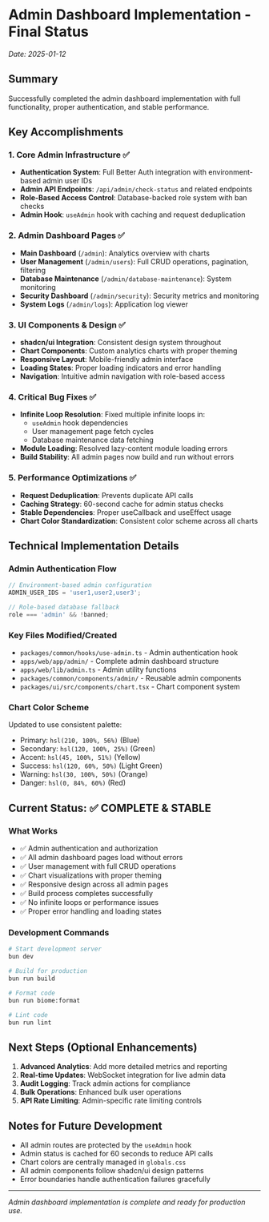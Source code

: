 # Admin Dashboard Implementation - Final Status

_Date: 2025-01-12_

## Summary

Successfully completed the admin dashboard implementation with full functionality, proper authentication, and stable performance.

## Key Accomplishments

### 1. Core Admin Infrastructure ✅

- **Authentication System**: Full Better Auth integration with environment-based admin user IDs
- **Admin API Endpoints**: `/api/admin/check-status` and related endpoints
- **Role-Based Access Control**: Database-backed role system with ban checks
- **Admin Hook**: `useAdmin` hook with caching and request deduplication

### 2. Admin Dashboard Pages ✅

- **Main Dashboard** (`/admin`): Analytics overview with charts
- **User Management** (`/admin/users`): Full CRUD operations, pagination, filtering
- **Database Maintenance** (`/admin/database-maintenance`): System monitoring
- **Security Dashboard** (`/admin/security`): Security metrics and monitoring
- **System Logs** (`/admin/logs`): Application log viewer

### 3. UI Components & Design ✅

- **shadcn/ui Integration**: Consistent design system throughout
- **Chart Components**: Custom analytics charts with proper theming
- **Responsive Layout**: Mobile-friendly admin interface
- **Loading States**: Proper loading indicators and error handling
- **Navigation**: Intuitive admin navigation with role-based access

### 4. Critical Bug Fixes ✅

- **Infinite Loop Resolution**: Fixed multiple infinite loops in:
  - `useAdmin` hook dependencies
  - User management page fetch cycles
  - Database maintenance data fetching
- **Module Loading**: Resolved lazy-content module loading errors
- **Build Stability**: All admin pages now build and run without errors

### 5. Performance Optimizations ✅

- **Request Deduplication**: Prevents duplicate API calls
- **Caching Strategy**: 60-second cache for admin status checks
- **Stable Dependencies**: Proper useCallback and useEffect usage
- **Chart Color Standardization**: Consistent color scheme across all charts

## Technical Implementation Details

### Admin Authentication Flow

```typescript
// Environment-based admin configuration
ADMIN_USER_IDS = 'user1,user2,user3';

// Role-based database fallback
role === 'admin' && !banned;
```

### Key Files Modified/Created

- `packages/common/hooks/use-admin.ts` - Admin authentication hook
- `apps/web/app/admin/` - Complete admin dashboard structure
- `apps/web/lib/admin.ts` - Admin utility functions
- `packages/common/components/admin/` - Reusable admin components
- `packages/ui/src/components/chart.tsx` - Chart component system

### Chart Color Scheme

Updated to use consistent palette:

- Primary: `hsl(210, 100%, 56%)` (Blue)
- Secondary: `hsl(120, 100%, 25%)` (Green)
- Accent: `hsl(45, 100%, 51%)` (Yellow)
- Success: `hsl(120, 60%, 50%)` (Light Green)
- Warning: `hsl(30, 100%, 50%)` (Orange)
- Danger: `hsl(0, 84%, 60%)` (Red)

## Current Status: ✅ COMPLETE & STABLE

### What Works

- ✅ Admin authentication and authorization
- ✅ All admin dashboard pages load without errors
- ✅ User management with full CRUD operations
- ✅ Chart visualizations with proper theming
- ✅ Responsive design across all admin pages
- ✅ Build process completes successfully
- ✅ No infinite loops or performance issues
- ✅ Proper error handling and loading states

### Development Commands

```bash
# Start development server
bun dev

# Build for production
bun run build

# Format code
bun run biome:format

# Lint code
bun run lint
```

## Next Steps (Optional Enhancements)

1. **Advanced Analytics**: Add more detailed metrics and reporting
2. **Real-time Updates**: WebSocket integration for live admin data
3. **Audit Logging**: Track admin actions for compliance
4. **Bulk Operations**: Enhanced bulk user operations
5. **API Rate Limiting**: Admin-specific rate limiting controls

## Notes for Future Development

- All admin routes are protected by the `useAdmin` hook
- Admin status is cached for 60 seconds to reduce API calls
- Chart colors are centrally managed in `globals.css`
- All admin components follow shadcn/ui design patterns
- Error boundaries handle authentication failures gracefully

---

_Admin dashboard implementation is complete and ready for production use._
